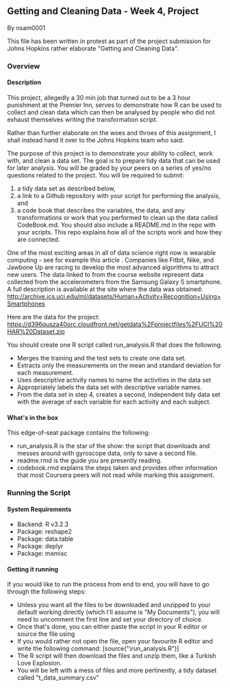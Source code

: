 ## Getting and Cleaning Data - Week 4, Project

By nsam0001

This file has been written in protest as part of the project submission for Johns Hopkins rather elaborate "Getting and Cleaning Data".

### Overview
#### Description
This project, allegedly a 30 min job that turned out to be a 3 hour punishment at the Premier Inn, serves to demonstrate how R can be used to collect 
and clean data which can then be analysed by people who did not exhaust themselves writing the transformation script.

Rather than further elaborate on the woes and throes of this assignment, I shall instead hand it over to the Johns Hopkins team who said:

The purpose of this project is to demonstrate your ability to collect, work with, and clean a data set. 
The goal is to prepare tidy data that can be used for later analysis. 
You will be graded by your peers on a series of yes/no questions related to the project. 
You will be required to submit: 
1) a tidy data set as described below, 
2) a link to a Github repository with your script for performing the analysis, and 
3) a code book that describes the variables, the data, and any transformations or work that you performed to clean up the data called CodeBook.md. 
	You should also include a README.md in the repo with your scripts. This repo explains how all of the scripts work and how they are connected.

One of the most exciting areas in all of data science right now is wearable computing - see for example this article . Companies like Fitbit, Nike, and Jawbone Up are racing to develop the most advanced algorithms to attract new users. The data linked to from the course website represent data collected from the accelerometers from the Samsung Galaxy S smartphone. A full description is available at the site where the data was obtained:
http://archive.ics.uci.edu/ml/datasets/Human+Activity+Recognition+Using+Smartphones

Here are the data for the project:
https://d396qusza40orc.cloudfront.net/getdata%2Fprojectfiles%2FUCI%20HAR%20Dataset.zip

You should create one R script called run_analysis.R that does the following.

- Merges the training and the test sets to create one data set.
- Extracts only the measurements on the mean and standard deviation for each measurement.
- Uses descriptive activity names to name the activities in the data set
- Appropriately labels the data set with descriptive variable names.
- From the data set in step 4, creates a second, independent tidy data set with the average of each variable for each activity and each subject.

#### What's in the box
This edge-of-seat package contains the following:
- run_analysis.R is the star of the show: the script that downloads and messes around with gyroscope data, only to save a second file.
- readme.rmd is the guide you are presently reading. 
- codebook.rmd explains the steps taken and provides other information that most Coursera peers will not read while marking this assignment.

### Running the Script
#### System Requirements
- Backend: R v3.2.3
- Package: reshape2
- Package: data.table
- Package: deplyr
- Package: memisc

#### Getting it running
If you would like to run the process from end to end, you will have to go through the following steps:
- Unless you want all the files to be downloaded and unzipped to your default working directly (which I'll assume is "My Documents"), you will need to uncomment the first line and set your directory of choice.
- Once that's done, you can either paste the script in your R editor or source the file using 
- If you would rather not open the file, open your favourite R editor and write the following command: [source("<path>\\run_analysis.R")]
- The R script will then download the files and unzip them, like a Turkish Love Explosion.
- You will be left with a mess of files and more pertinently, a tidy dataset called "t_data_summary.csv"
